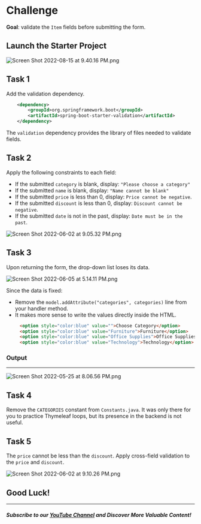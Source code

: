 # Challenge

**Goal**: validate the `Item` fields before submitting the form.

## Launch the Starter Project

![Screen Shot 2022-08-15 at 9.40.16 PM.png](https://firebasestorage.googleapis.com/v0/b/learnthepart-75aed.appspot.com/o/images%2F658c67a9-0d57-46b0-9bf8-767f1bbece25?alt=media&token=c6ef5181-ff53-4931-be1f-6668cb789194)

## Task 1
Add the validation dependency.
```xml
    <dependency>
        <groupId>org.springframework.boot</groupId>
        <artifactId>spring-boot-starter-validation</artifactId>
    </dependency>
```
The `validation` dependency provides the library of files needed to validate fields.

## Task 2
Apply the following constraints to each field:
- If the submitted `category` is blank, display: `"Please choose a category"`
- If the submitted `name` is blank, display: `"Name cannot be blank"`
- If the submitted `price` is less than 0, display: `Price cannot be negative`.
- If the submitted `discount` is less than 0, display: `Discount cannot be negative`.
- If the submitted `date` is not in the past, display: `Date must be in the past`.

![Screen Shot 2022-06-02 at 9.05.32 PM.png](https://firebasestorage.googleapis.com/v0/b/learnthepart-75aed.appspot.com/o/images%2F04da9acc-8f42-45b2-99a0-dcea96b26d19?alt=media&token=d082410b-71f2-4e6d-a2b7-dc3adbd36e06)

## Task 3

Upon returning the form, the drop-down list loses its data. 

![Screen Shot 2022-06-05 at 5.14.11 PM.png](https://firebasestorage.googleapis.com/v0/b/learnthepart-75aed.appspot.com/o/images%2Fb20f616a-00c5-4453-b913-73ebf05c760a?alt=media&token=071a1012-edc3-41f6-9cef-b3ade9829ffb)

Since the data is fixed:
- Remove the `model.addAttribute("categories", categories)` line from your handler method.
 - It makes more sense to write the values directly inside the HTML. 

```html
     <option style="color:blue" value="">Choose Category</option>
     <option style="color:blue" value="Furniture">Furniture</option>
     <option style="color:blue" value="Office Supplies">Office Supplies</option>
     <option style="color:blue" value="Technology">Technology</option>
```
### Output
---

![Screen Shot 2022-05-25 at 8.06.56 PM.png](https://firebasestorage.googleapis.com/v0/b/learnthepart-75aed.appspot.com/o/images%2F39123c63-a3de-4662-9499-8b63c25e6663?alt=media&token=b9abe5e6-aaee-4edb-8390-88c4c0cc2925)


## Task 4

Remove the `CATEGORIES` constant from `Constants.java`. It was only there for you to practice Thymeleaf loops, but its presence in the backend is not useful.

## Task 5

The `price` cannot be less than the `discount`. Apply cross-field validation to the `price` and `discount`. 

![Screen Shot 2022-06-02 at 9.10.26 PM.png](https://firebasestorage.googleapis.com/v0/b/learnthepart-75aed.appspot.com/o/images%2F0350222f-9e52-41ab-9497-9b34d0103a58?alt=media&token=aeb2645d-b2e2-4daf-ad63-f19fe4498469)

## Good Luck!

--------
##### Subscribe to our [YouTube Channel](https://www.youtube.com/@RayanSlim087?sub_confirmation=1) and Discover More Valuable Content!